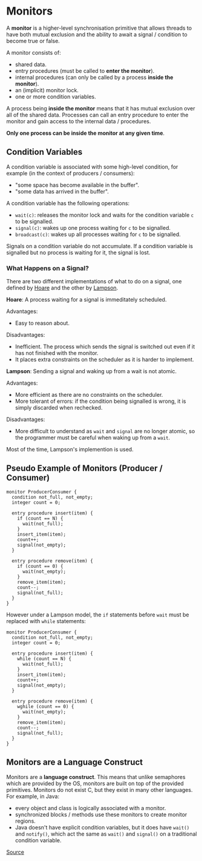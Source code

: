 # Monitors

A **monitor** is a higher-level synchronisation primitive that allows threads to have both mutual exclusion and the ability to await a signal / condition to become true or false.

A monitor consists of:

- shared data.
- entry procedures (must be called to **enter the monitor**).
- internal procedures (can only be called by a process **inside the monitor**).
- an (implicit) monitor lock.
- one or more condition variables.

A process being **inside the monitor** means that it has mutual exclusion over all of the shared data. Processes can call an entry procedure to enter the monitor and gain access to the internal data / procedures.

**Only one process can be inside the monitor at any given time**.



## Condition Variables

A condition variable is associated with some high-level condition, for example (in the context of producers / consumers):

- "some space has become available in the buffer".
- "some data has arrived in the buffer".

A condition variable has the following operations:

- `wait(c)`: releases the monitor lock and waits for the condition variable `c` to be signalled.
- `signal(c)`: wakes up one process waiting for `c` to be signalled.
- `broadcast(c)`: wakes up all processes waiting for `c` to be signalled.

Signals on a condition variable do not accumulate. If a condition variable is signalled but no process is waiting for it, the signal is lost.

### What Happens on a Signal?

There are two different implementations of what to do on a signal, one defined by [Hoare](https://en.wikipedia.org/wiki/Tony_Hoare) and the other by [Lampson](https://en.wikipedia.org/wiki/Butler_Lampson).

**Hoare**: A process waiting for a signal is immeditately scheduled.

Advantages:

- Easy to reason about.

Disadvantages:

- Inefficient. The process which sends the signal is switched out even if it has not finished with the monitor.
- It places extra constraints on the scheduler as it is harder to implement.

**Lampson**: Sending a signal and waking up from a wait is not atomic.

Advantages:

- More efficient as there are no constraints on the scheduler.
- More tolerant of errors: if the condition being signalled is wrong, it is simply discarded when rechecked.

Disadvantages:

- More difficult to understand as `wait` and `signal` are no longer atomic, so the programmer must be careful when waking up from a `wait`.

Most of the time, Lampson's implemention is used.

## Pseudo Example of Monitors (Producer / Consumer)

```
monitor ProducerConsumer {
  condition not_full, not_empty;
  integer count = 0;

  entry procedure insert(item) {
    if (count == N) {
      wait(not_full);
    }
    insert_item(item);
    count++;
    signal(not_empty);
  }

  entry procedure remove(item) {
    if (count == 0) {
      wait(not_empty);
    }
    remove_item(item);
    count--;
    signal(not_full);
  }
}
```

However under a Lampson model, the `if` statements before `wait` must be replaced with `while` statements:

```
monitor ProducerConsumer {
  condition not_full, not_empty;
  integer count = 0;

  entry procedure insert(item) {
    while (count == N) {
      wait(not_full);
    }
    insert_item(item);
    count++;
    signal(not_empty);
  }

  entry procedure remove(item) {
    wghile (count == 0) {
      wait(not_empty);
    }
    remove_item(item);
    count--;
    signal(not_full);
  }
}
```

## Monitors are a Language Construct

Monitors are a **language construct**. This means that unlike semaphores which are provided by the OS, monitors are built on top of the provided primitives. Monitors do not exist C, but they exist in many other languages. For example, in Java:

- every object and class is logically associated with a monitor.
- synchronized blocks / methods use these monitors to create monitor regions.
- Java doesn't have explicit condition variables, but it does have `wait()` and `notify()`, which act the same as `wait()` and `signal()` on a traditional condition variable.

[Source](https://www.programcreek.com/2011/12/monitors-java-synchronization-mechanism/)
